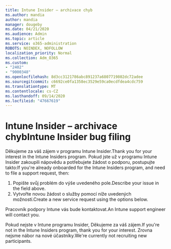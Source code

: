 ```yaml
---
title: Intune Insider – archivace chyb
ms.author: mandia
author: mandia
manager: dougeby
ms.date: 04/21/2020
ms.audience: Admin
ms.topic: article
ms.service: o365-administration
ROBOTS: NOINDEX, NOFOLLOW
localization_priority: Normal
ms.collection: Adm_O365
ms.custom:
- "2402"
- "9000348"
ms.openlocfilehash: 8d3cc3121786abc891237a6807719802dc72adee
ms.sourcegitcommit: c6692ce0fa1358ec3529e59ca0ecdfdea4cdc759
ms.translationtype: MT
ms.contentlocale: cs-CZ
ms.lasthandoff: 09/14/2020
ms.locfileid: "47667619"
---
```

# <a name="intune-insider-bug-filing"></a><span data-ttu-id="76d93-102">Intune Insider – archivace chyb</span><span class="sxs-lookup"><span data-stu-id="76d93-102">Intune Insider bug filing</span></span>

<span data-ttu-id="76d93-103">Děkujeme za váš zájem v programu Intune Insider.</span><span class="sxs-lookup"><span data-stu-id="76d93-103">Thank you for your interest in the Intune Insiders program.</span></span> <span data-ttu-id="76d93-104">Pokud jste už v programu Intune Insider zakoupili nápovědu a potřebujete žádost o podporu, postupujte takto:</span><span class="sxs-lookup"><span data-stu-id="76d93-104">If you're already onboarded for the Intune Insiders program, and need to file a support request, then:</span></span>

1. <span data-ttu-id="76d93-105">Popište svůj problém do výše uvedeného pole.</span><span class="sxs-lookup"><span data-stu-id="76d93-105">Describe your issue in the field above.</span></span>
2. <span data-ttu-id="76d93-106">Vytvořte novou žádost o služby pomocí níže uvedených možností.</span><span class="sxs-lookup"><span data-stu-id="76d93-106">Create a new service request using the options below.</span></span>

<span data-ttu-id="76d93-107">Pracovník podpory Intune vás bude kontaktovat.</span><span class="sxs-lookup"><span data-stu-id="76d93-107">An Intune support engineer will contact you.</span></span>

<span data-ttu-id="76d93-108">Pokud nejste v Intune programu Insider, Děkujeme za váš zájem.</span><span class="sxs-lookup"><span data-stu-id="76d93-108">If you're not in the Intune Insiders program, thank you for your interest.</span></span> <span data-ttu-id="76d93-109">Zrovna nejsme nábor na nové účastníky.</span><span class="sxs-lookup"><span data-stu-id="76d93-109">We're currently not recruiting new participants.</span></span>
